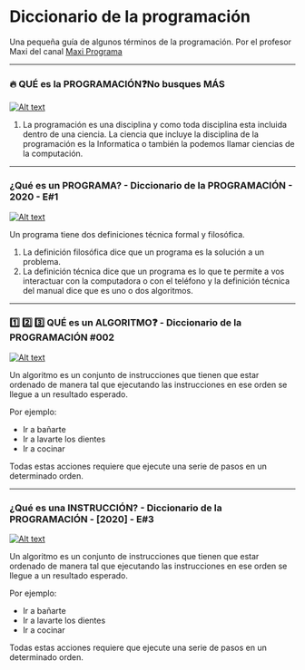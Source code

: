# Diccionario de la programación
Una pequeña guía de algunos términos de la programación. Por el profesor Maxi del canal <a href="https://www.youtube.com/channel/UCRHzElEnj-QzNOL7LoTIqOQ">Maxi Programa</a>

---

### 🔥 QUÉ es la PROGRAMACIÓN❓No busques MÁS
[![Alt text](https://img.youtube.com/vi/aaj8ICk_Glc/0.jpg)](https://www.youtube.com/watch?v=aaj8ICk_Glc)

1. La programación es una disciplina y como toda disciplina esta incluida dentro de una ciencia.
La ciencia que incluye la disciplina de la programación es la Informatica o también la podemos llamar ciencias de la computación.

---

### ¿Qué es un PROGRAMA? - Diccionario de la PROGRAMACIÓN - 2020 - E#1
[![Alt text](https://img.youtube.com/vi/xmbRFUy8fcc/0.jpg)](https://www.youtube.com/watch?v=xmbRFUy8fcc)

Un programa tiene dos definiciones técnica formal y filosófica.
1. La definición filosófica dice que un programa es la solución a un problema.
2. La definición técnica dice que un programa es lo que te permite a vos interactuar con la computadora o con el teléfono y la definición técnica del manual dice que es uno o dos algoritmos.

---

### 1️⃣ 2️⃣ 3️⃣ QUÉ es un ALGORITMO❓ - Diccionario de la PROGRAMACIÓN #002
[![Alt text](https://img.youtube.com/vi/i3J42rmbrBQ/0.jpg)](https://www.youtube.com/watch?v=i3J42rmbrBQ)

Un algoritmo es un conjunto de instrucciones que tienen que estar ordenado de manera tal que ejecutando las instrucciones en ese orden se llegue a un resultado esperado.

Por ejemplo:
 - Ir a bañarte
 - Ir a lavarte los dientes
 - Ir a cocinar

Todas estas acciones requiere que ejecute una serie de pasos en un determinado orden.

---

### ¿Qué es una INSTRUCCIÓN? - Diccionario de la PROGRAMACIÓN - [2020] - E#3
[![Alt text](https://img.youtube.com/vi/kJCin3JwIBY/0.jpg)](https://www.youtube.com/watch?v=kJCin3JwIBY)

Un algoritmo es un conjunto de instrucciones que tienen que estar ordenado de manera tal que ejecutando las instrucciones en ese orden se llegue a un resultado esperado.

Por ejemplo:
 - Ir a bañarte
 - Ir a lavarte los dientes
 - Ir a cocinar

Todas estas acciones requiere que ejecute una serie de pasos en un determinado orden.


